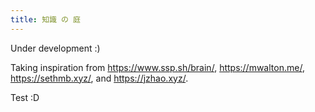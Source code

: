 ```yaml
---
title: 知識 の 庭
---
```

Under development :)

Taking inspiration from https://www.ssp.sh/brain/, https://mwalton.me/, https://sethmb.xyz/, and https://jzhao.xyz/.

Test :D